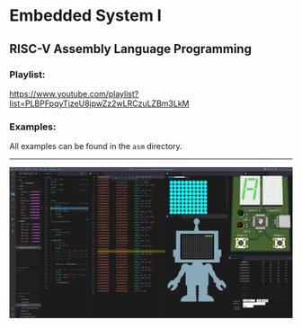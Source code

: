 # Embedded System I
## RISC-V Assembly Language Programming

### Playlist:
https://www.youtube.com/playlist?list=PLBPFpqyTjzeU8jpwZz2wLRCzuLZBm3LkM

### Examples:
All examples can be found in the `asm` directory.

---

![alt text](resources/images/vscode-window.png)

